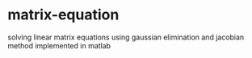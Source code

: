 # matrix-equation
solving linear matrix equations using gaussian elimination and jacobian method implemented in matlab
